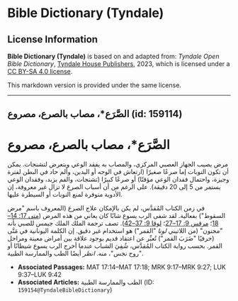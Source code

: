 # Bible Dictionary (Tyndale)

## License Information

**Bible Dictionary (Tyndale)** is based on and adapted from: _Tyndale Open Bible Dictionary_, [Tyndale House Publishers](https://tyndaleopenresources.com/), 2023, which is licensed under a [CC BY-SA 4.0 license](https://creativecommons.org/licenses/by-sa/4.0/legalcode.en).

This markdown version is provided under the same license.



--------------------------------

## الصَّرَع*، مصاب بالصرع، مصروع (id: 159114)

الصَّرَع\*، مصاب بالصرع، مصروع
==============================

مرض يصيب الجهاز العصبي المركزي، والمصاب به يفقد الوعي ويتعرض لتشنجات. يمكن أن تكون النوبات إما صرعًا صغيرًا (ارتعاش في الوجه أو اليدين، وألم حاد في البطن لفترة وجيزة، واحتمال فقدان الوعي مؤقتًا) أو صرعًا كبيرًا (تشنجات، والفم يزبد، وفقدان الوعي يستمر من 5 إلى 20 دقيقة). على الرغم من أن أسباب الصرع لا تزال غير معروفة، إن الأدوية متوفرة لمنع النوبات أو السيطرة عليها.

في زمن الكتاب المُقدَّس، لم يكن بالإمكان علاج الصرع (المعروف باسم "مرض السقوط") بفعالية. لقد شفى الرب يسوع شابًا كان يعاني من هذه المرض ([متى 17: 14–18](https://ref.ly/Matt17:14-Matt17:18)؛ [مرقس 9: 17–27](https://ref.ly/Mark9:17-Mark9:27)؛ [لوقا 9: 37–42](https://ref.ly/Luke9:37-Luke9:42)). تصف ترجمة الملك الملك جيمس للصبي بأنه "مجنون" (من اللاتيني *لونا* "القمر") هو استخدام غير دقيق. إن الكلمة اليونانية في مَتَّى (حرفيًا "ضَرَبَ القمر") تُعبِّر عن اعتقاد قديم بوجود علاقة بين أمراض معينة ومراحل القمر. بحسب رواية الكتاب المُقدَّس، شُفِيَ الشباب عندما أخرج الرب يسوع شيطانًا أو "روح نجس"، منه. *انظر* أيضًا الطب والممارسة الطبية.

* **Associated Passages:** MAT 17:14–MAT 17:18; MRK 9:17–MRK 9:27; LUK 9:37–LUK 9:42
* **Associated Articles:** الطب والممارسة الطبية (ID: `159154@TyndaleBibleDictionary`)

